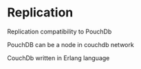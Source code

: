 Replication
===========

Replication compatibility to PouchDb

PouchDB can be a node in couchdb network


CouchDb written in Erlang language